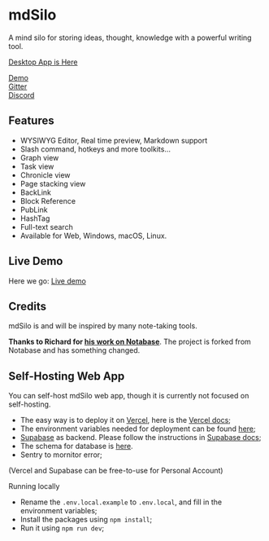 
# mdSilo

A mind silo for storing ideas, thought, knowledge with a powerful writing tool.

[Desktop App is Here](https://github.com/danloh/mdSilo-app)

[Demo](https://mdsilo.com/app)  
[Gitter](https://gitter.im/mdSilo)  
[Discord](https://discord.gg/EXYSEHRTFt)

## Features

- WYSIWYG Editor, Real time preview, Markdown support  
- Slash command, hotkeys and more toolkits...   
- Graph view 
- Task view  
- Chronicle view  
- Page stacking view   
- BackLink   
- Block Reference  
- PubLink  
- HashTag  
- Full-text search 
- Available for Web, Windows, macOS, Linux.


## Live Demo

Here we go: [Live demo](https://mdsilo.com)


## Credits

mdSilo is and will be inspired by many note-taking tools.

**Thanks to Richard for [his work on Notabase](https://github.com/churichard/notabase)**.
The project is forked from Notabase and has something changed.


## Self-Hosting Web App

You can self-host mdSilo web app, though it is currently not focused on self-hosting. 

- The easy way is to deploy it on [Vercel](https://vercel.com), here is the [Vercel docs](https://vercel.com/docs); 
- The environment variables needed for deployment can be found [here](https://github.com/danloh/mdSilo-web/blob/main/.env.local.example); 
- [Supabase](https://supabase.io) as backend. Please follow the instructions in [Supabase docs](https://supabase.io/docs/guides/self-hosting); 
- The schema for database is [here](https://github.com/danloh/mdSilo-web/blob/main/schema/schema.sql).
- Sentry to mornitor error;

(Vercel and Supabase can be free-to-use for Personal Account)

Running locally
- Rename the `.env.local.example` to `.env.local`, and fill in the environment variables;
- Install the packages using `npm install`;
- Run it using `npm run dev`;
